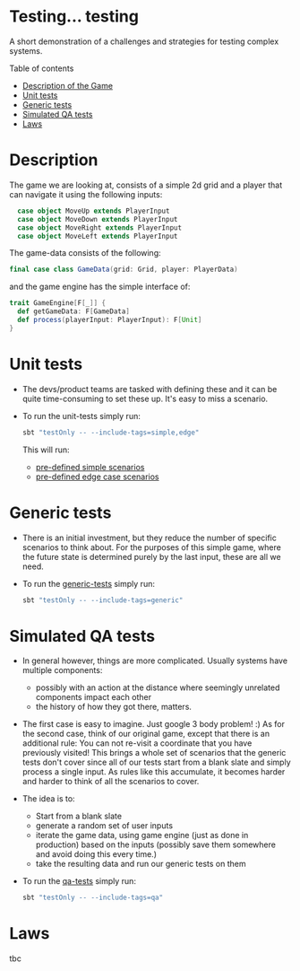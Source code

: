 # Testing... testing

A short demonstration of a challenges and strategies for testing complex systems.

Table of contents

- [Description of the Game](#description)
- [Unit tests](#unit-tests)
- [Generic tests](#generic-tests)
- [Simulated QA tests](#simulated-qa-tests)
- [Laws](#Laws)

# Description

The game we are looking at, consists of a simple 2d grid and a player that can navigate it using the following inputs:

```scala
  case object MoveUp extends PlayerInput
  case object MoveDown extends PlayerInput
  case object MoveRight extends PlayerInput
  case object MoveLeft extends PlayerInput
```

The game-data consists of the following:

```scala
final case class GameData(grid: Grid, player: PlayerData)
```

and the game engine has the simple interface of:

```scala
trait GameEngine[F[_]] {
  def getGameData: F[GameData]
  def process(playerInput: PlayerInput): F[Unit]
}
```

# Unit tests

- The devs/product teams are tasked with defining these and it can be quite time-consuming to set these up. It's easy to miss a scenario.

- To run the unit-tests simply run:

    ```bash
    sbt "testOnly -- --include-tags=simple,edge"
    ```

    This will run:

  - [pre-defined simple scenarios](./src/test/scala/logic/GameEngineV1Spec.scala#L19-L83)
  - [pre-defined edge case scenarios](./src/test/scala/logic/GameEngineV1Spec.scala#L85-L150)

# Generic tests

- There is an initial investment, but they reduce the number of specific scenarios to think about.
For the purposes of this simple game, where the future state is determined purely by the last input, these are all we need.

- To run the [generic-tests](./src/test/scala/logic/GameEngineV1Spec.scala#L151-L223) simply run:

    ```bash
    sbt "testOnly -- --include-tags=generic"
    ```

# Simulated QA tests

- In general however, things are more complicated. Usually systems have multiple components:
  - possibly with an action at the distance where seemingly unrelated components impact each other
  - the history of how they got there, matters. 

  
- The first case is easy to imagine. Just google 3 body problem! :) As for the second case, think of our original game, except that there is an additional rule: You can not re-visit a coordinate that you have previously visited! This brings a whole set of scenarios that the generic tests don't cover since all of our tests start from a blank slate and simply process a single input. As rules like this accumulate, it becomes harder and harder to think of all the scenarios to cover.

- The idea is to: 
  - Start from a blank slate
  - generate a random set of user inputs
  - iterate the game data, using game engine (just as done in production) based on the inputs (possibly save them somewhere and avoid doing this every time.)
  - take the resulting data and run our generic tests on them

- To run the [qa-tests](./src/test/scala/logic/GameEngineV1Spec.scala#L224-L308) simply run:

    ```bash
    sbt "testOnly -- --include-tags=qa"
    ```
  
# Laws

tbc
